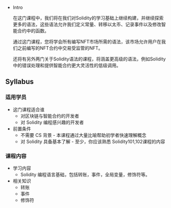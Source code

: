 - Intro
    
    在这门课程中，我们将在我们对Solidity的学习基础上继续构建，并继续探索更多的语法，这些语法允许我们定义常量、转移以太币、记录事件以及修改智能合约中的函数。
    
    通过这门课程，您将学会所有编写NFT市场所需的语法，该市场允许用户在我们之前编写的NFT合约中交易受监管的NFT。
    
    还将有另外两门关于Solidity语法的课程，将涵盖更高级的语法，例如Solidity中的错误处理和提供智能合约更大灵活性的低级调用。
    

## Syllabus

### 适用学员

- 这门课程适合谁
    - 对区块链与智能合约的开发者
    - 对 Solidity 编程感兴趣的开发者
- 前置条件
    - 不需要 CS 背景 - 本课程通过大量比喻帮助初学者快速理解概念
    - 对 Solidity 具备基本了解 - 至少，你应该熟悉 Solidity101,102课程的内容

### **课程内容**

- 学习内容
    - Solidity 编程语言基础，包括转账，事件，全局变量，修饰符等。
- 相关知识
    - 转账
    - 事件
    - 修饰符